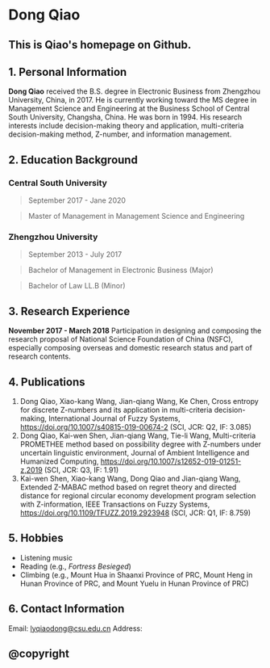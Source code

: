 # Dong Qiao

## This is Qiao's homepage on Github.

## 1. Personal Information
__Dong Qiao__ received the B.S. degree in Electronic Business from Zhengzhou University, China, in 2017. He is currently working toward the MS degree in Management Science and Engineering at the Business School of Central South University, Changsha, China. He was born in 1994. His research interests include decision-making theory and application, multi-criteria decision-making method, Z-number, and information management.

## 2. Education Background
### Central South University
> September 2017 - Jane 2020

> Master of Management in Management Science and Engineering

### Zhengzhou University
> September 2013 - July 2017

> Bachelor of Management in Electronic Business (Major)

> Bachelor of Law LL.B (Minor)

## 3. Research Experience
__November 2017 - March 2018__ Participation in designing and composing the research proposal of National Science Foundation of China (NSFC), especially composing overseas and domestic research status and part of research contents.

## 4. Publications
1. Dong Qiao, Xiao-kang Wang, Jian-qiang Wang, Ke Chen, Cross entropy for discrete Z-numbers and its application in multi-criteria decision-making, International Journal of Fuzzy Systems, https://doi.org/10.1007/s40815-019-00674-2 (SCI, JCR: Q2, IF: 3.085)
2. Dong Qiao, Kai-wen Shen, Jian-qiang Wang, Tie-li Wang, Multi-criteria PROMETHEE method based on possibility degree with Z-numbers under uncertain linguistic environment, Journal of Ambient Intelligence and  Humanized Computing, https://doi.org/10.1007/s12652-019-01251-z,2019 (SCI, JCR: Q3, IF: 1.91)
3. Kai-wen Shen, Xiao-kang Wang, Dong Qiao and Jian-qiang Wang, Extended Z-MABAC method based on regret theory and directed distance for regional circular economy development program selection with Z-information, IEEE Transactions on Fuzzy Systems, https://doi.org/10.1109/TFUZZ.2019.2923948 (SCI, JCR: Q1, IF: 8.759)

## 5. Hobbies
* Listening music
* Reading (e.g., _Fortress Besieged_)
* Climbing (e.g., Mount Hua in Shaanxi Province of PRC, Mount Heng in Hunan Province of PRC, and Mount Yuelu in Hunan Province of PRC)

## 6. Contact Information
Email: lyqiaodong@csu.edu.cn
Address:

## @copyright
